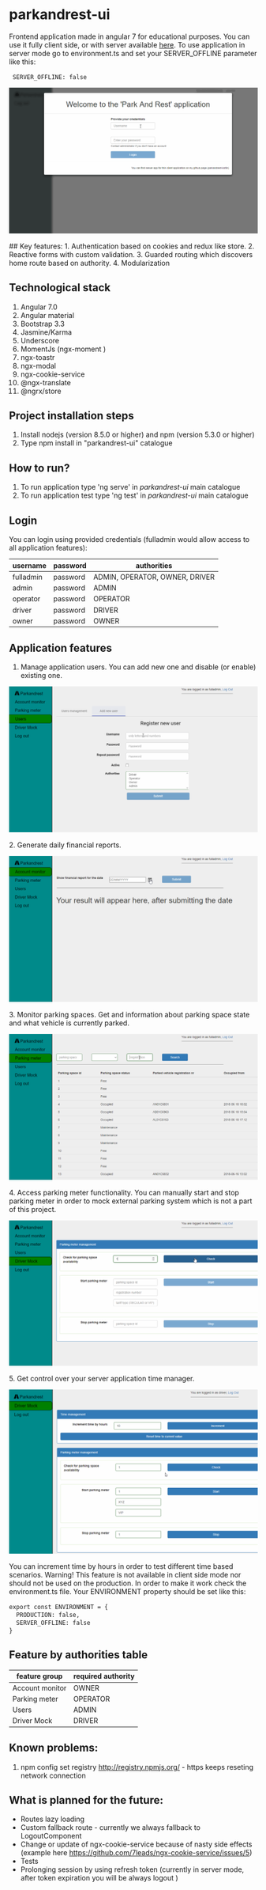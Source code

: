 # parkandrest-ui


Frontend application made in angular 7 for educational purposes. You can use it fully client side, or with server available [here](https://github.com/pokemzok/parkandrest-kotlin). 
To use application in server mode go to environment.ts and set your SERVER_OFFLINE parameter like this:
```
 SERVER_OFFLINE: false
```
<p align="center">
    <img alt="start" src="https://raw.githubusercontent.com/pokemzok/parkandrest-ui/master/readme-img/start.gif" />
</p>
## Key features:
1. Authentication based on cookies and redux like store. 
2. Reactive forms with custom validation.
3. Guarded routing which discovers home route based on authority. 
4. Modularization 

## Technological stack
1. Angular 7.0
2. Angular material
2. Bootstrap 3.3
3. Jasmine/Karma
4. Underscore
5. MomentJs (ngx-moment )
6. ngx-toastr 
7. ngx-modal 
8. ngx-cookie-service
8. @ngx-translate
9. @ngrx/store

## Project installation steps
1. Install nodejs (version 8.5.0 or higher) and npm (version 5.3.0 or higher)
2. Type npm install in "parkandrest-ui" catalogue

## How to run?
1. To run application type 'ng serve' in *parkandrest-ui* main catalogue
2. To run application test type 'ng test' in *parkandrest-ui* main catalogue

## Login
You can login using provided credentials (fulladmin would allow access to all application features):


| username		  | password       |authorities  				  |
|-------------|--------------|----------------------------|
| fulladmin		  | password 	   |ADMIN, OPERATOR, OWNER, DRIVER|
| admin		  	  | password 	   |ADMIN						  |
| operator		  | password 	   |OPERATOR					  | 
| driver		  | password 	   |DRIVER					  	  | 
| owner		  	  | password 	   |OWNER					  	  | 


## Application features
1. Manage application users. You can add new one and disable (or enable) existing one.  
<p align="center">
    <img alt="users" src="https://raw.githubusercontent.com/pokemzok/parkandrest-ui/master/readme-img/users.gif" />
</p>
2. Generate daily financial reports.  
<p align="center">
    <img alt="accounting-monitor" src="https://raw.githubusercontent.com/pokemzok/parkandrest-ui/master/readme-img/account-monitor.gif" />
</p>
3. Monitor parking spaces. Get and information about parking space state and what vehicle is currently parked.  
<p align="center">
    <img alt="parking-meter" src="https://raw.githubusercontent.com/pokemzok/parkandrest-ui/master/readme-img/parking-meter.gif" />
</p>
4. Access parking meter functionality. You can manually start and stop parking meter in order to mock external parking system which is not a part of this project.  
<p align="center">
    <img alt="driver-mock" src="https://raw.githubusercontent.com/pokemzok/parkandrest-ui/master/readme-img/driver-mock.gif" />
</p>
5. Get control over your server application time manager.   
<p align="center">
    <img alt="time-manager" src="https://raw.githubusercontent.com/pokemzok/parkandrest-ui/master/readme-img/time-manager.gif" />
</p>  
You can increment time by hours in order to test different time based scenarios. Warning! This feature is not available in client side mode nor should not be used on the production. 
In order to make it work check the environment.ts file. Your ENVIRONMENT property should be set like this:

```
export const ENVIRONMENT = {
  PRODUCTION: false,
  SERVER_OFFLINE: false
}
```

## Feature by authorities table

| feature group  | required authority	
|----------------|--------------|
| Account monitor| OWNER	      |	  
| Parking meter  | OPERATOR		  |
| Users 	       | ADMIN		    |
| Driver Mock  	 | DRIVER		    |


## Known problems:
1. npm config set registry http://registry.npmjs.org/ - https keeps reseting network connection

## What is planned for the future:
* Routes lazy loading
* Custom fallback route - currently we always fallback to LogoutComponent
* Change or update of ngx-cookie-service because of nasty side effects (example here  https://github.com/7leads/ngx-cookie-service/issues/5) 
* Tests
* Prolonging session by using refresh token (currently in server mode, after token expiration you will be always logout )
